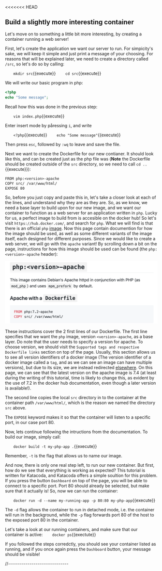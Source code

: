 <<<<<<< HEAD
## Build a slightly more interesting container
Let's move on to something a little bit more interesting, by creating a container running a web server!

First, let's create the application we want our server to run. For simpicity's sake, we will keep it simple and just print a message of your choosing. For reasons that will be explained later, we need to create a directory called `/src`, so let's do so by calling:

&nbsp;&nbsp;&nbsp;&nbsp;&nbsp;&nbsp; `mkdir src`{{execute}}
&nbsp;&nbsp;&nbsp;&nbsp;&nbsp;&nbsp; `cd src`{{execute}}


We will write our basic program in php:
```php
<?php
echo "Some message";
```

Recall how this was done in the previous step:  

&nbsp;&nbsp;&nbsp;&nbsp;&nbsp;&nbsp; `vim index.php`{{execute}}

Enter insert mode by påressing `i`, and write 

&nbsp;&nbsp;&nbsp;&nbsp;&nbsp;&nbsp; `<?php`{{execute}}
&nbsp;&nbsp;&nbsp;&nbsp;&nbsp;&nbsp; `echo "Some message"`{{execute}}

Then press `esc`, followed by `:wq` to leave and save the file. 

Next we want to create the Dockerfile for our new contianer. It should look like this, and can be created just as the php file was (**Note** the Dockerfile should be created outside of the `src` directory, so we need to call `cd ..`{{execute}}):
```
FROM php:<version>-apache
COPY src/ /var/www/html/
EXPOSE 80
```

So, before you just copy and paste this in, let's take a closer look at each of the lines, and understand why they are as they are. So, as we know, we need a base layer to build upon for our new image, and we want our container to function as a web server for an application written in `php`. Lucky for us, a perfect image to build from is accesible on the docker hub! So let's visit `https://hub.docker.com/`, and search for `php`. What we will find is that there is an official `php` [image](https://hub.docker.com/_/php). Now this page contain documention for how the image should be used, as well as some different variants of the image itself, each designed for different purposes. Since we would like to create a web server, we will go with the `apache` variant! By scrolling down a bit on the page, instructions for how this image should be used can be found (the `php:<version>-apache` header):

![use_apache_github](./assets/use_apache_github.png)

These instructions cover the 2 first lines of our Dockerfile. The first line specifies that we want the `php` image, version `<version>-apache`, as a base layer. Do note that the user needs to specify a version for apache. To choose version, we should visit the `Supported tags and respective Dockerfile links` section on top of the page. Usually, this section allows us to see all version identifiers of a docker image (The version identifier of a docker image called a `tag`, and as we can see an image can have multiple versions), but due to its size, we are instead redirected [elsewhere](https://github.com/docker-library/docs/blob/master/php/README.md#supported-tags-and-respective-dockerfile-links). On this page, we can see that the latest version on the apache image is 7.4 (at least during the writing of this tutorial, time is likely to change this, as evident by the use of 7.2 in the docker hub documentation, even though a later version is available!). 

The second line copies the local `src` directory in to the container at the container path `/var/www/html/`, which is the reason we named the directory `src` above. 


The `EXPOSE` keyword makes it so that the container will listen to a specific port, in our case port 80.

Now, lets continue following the intructions from the documentation. To build our image, simply call:

&nbsp;&nbsp;&nbsp;&nbsp;&nbsp;&nbsp; `docker build -t my-php-app .`{{execute}}

Remember, `-t` is the flag that allows us to name our image. 

And now, there is only one real step left, to run our new container. But first, how do we see that everything is working as expected? This tutorial is written for Katacoda, and Katacoda offers a simple soultion for this problem. If you press the button `Dashboard` on top of the page, you will be able to connect to a specific port. Port 80 should already be selected, but make sure that it actually is! So, now we can run the container:

&nbsp;&nbsp;&nbsp;&nbsp;&nbsp;&nbsp; `docker run -d --name my-running-app -p 80:80 my-php-app`{{execute}}

The `-d` flag allows the container to run in detached mode, i.e. the container will run in the background, while the `-p` flag forwards port 80 of the host to the exposed port 80 in the container. 

Let's take a look at our running containers, and make sure that our container is active:
&nbsp;&nbsp;&nbsp;&nbsp;&nbsp;&nbsp; `docker ps`{{exectute}}

If you followed the steps corredctly, you should see your container listed as running, and if you once again press the `Dashboard` button, your message should be visible!






//-------------------------------
